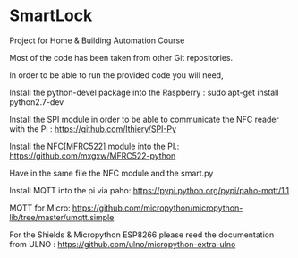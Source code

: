 # SmartLock
Project for Home & Building Automation Course


Most of the code has been taken from other Git repositories.

In order to be able to run the provided code you will need,

  Install the python-devel package into the Raspberry : sudo apt-get install python2.7-dev

  Install the SPI module in order to be able to communicate the NFC reader with the Pi : https://github.com/lthiery/SPI-Py

  Install the NFC[MFRC522] module into the PI.: https://github.com/mxgxw/MFRC522-python

  Have in the same file the NFC module and the smart.py 

  Install MQTT into the pi via paho: https://pypi.python.org/pypi/paho-mqtt/1.1

  MQTT for Micro: https://github.com/micropython/micropython-lib/tree/master/umqtt.simple

  For the Shields & Micropython ESP8266 please reed the documentation from ULNO : https://github.com/ulno/micropython-extra-ulno 
